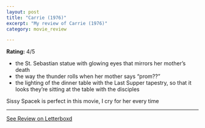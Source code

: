 ```yaml
---
layout: post
title: "Carrie (1976)"
excerpt: "My review of Carrie (1976)"
category: movie_review

---
```


**Rating:** 4/5

* the St. Sebastian statue with glowing eyes that mirrors her mother’s death
* the way the thunder rolls when her mother says “prom??”
* the lighting of the dinner table with the Last Supper tapestry, so that it looks they’re sitting at the table with the disciples

Sissy Spacek is perfect in this movie, I cry for her every time

<hr>

[See Review on Letterboxd](https://boxd.it/1pYN3r)
